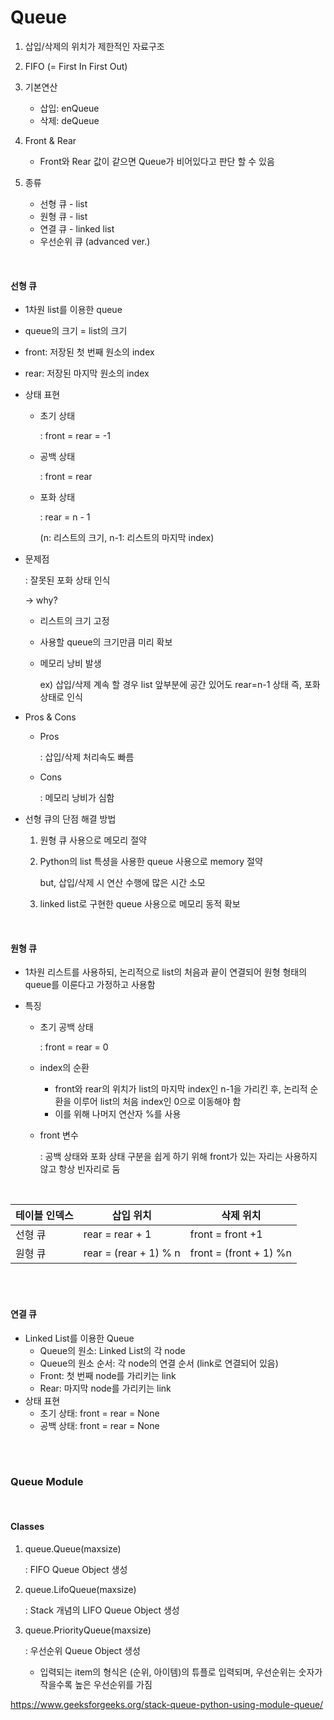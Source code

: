 # Queue

1. 삽입/삭제의 위치가 제한적인 자료구조
2. FIFO (= First In First Out)

3. 기본연산
   - 삽입: enQueue
   - 삭제: deQueue
4. Front & Rear
   - Front와 Rear 값이 같으면 Queue가 비어있다고 판단 할 수 있음
5. 종류
   - 선형 큐 - list
   - 원형 큐 - list
   - 연결 큐 - linked list
   - 우선순위 큐 (advanced ver.)

<br>

#### 선형 큐

- 1차원 list를 이용한 queue

- queue의 크기 = list의 크기

- front: 저장된 첫 번째 원소의 index

- rear: 저장된 마지막 원소의 index

- 상태 표현

  - 초기 상태

    : front = rear = -1

  - 공백 상태

    : front = rear

  - 포화 상태

    : rear = n - 1

      (n: 리스트의 크기, n-1: 리스트의 마지막 index)

- 문제점

  : 잘못된 포화 상태 인식

    -> why?

  - 리스트의 크기 고정

  - 사용할 queue의 크기만큼 미리 확보

  - 메모리 낭비 발생

    ex) 삽입/삭제 계속 할 경우 list 앞부분에 공간 있어도 rear=n-1 상태 즉, 포화 상태로 인식

- Pros & Cons

  - Pros

    : 삽입/삭제 처리속도 빠름

  - Cons

    : 메모리 낭비가 심함

- 선형 큐의 단점 해결 방법

  1. 원형 큐 사용으로 메모리 절약

  2. Python의 list 특셩을 사용한 queue 사용으로 memory 절약

     but, 삽입/삭제 시 연산 수행에 많은 시간 소모

  3. linked list로 구현한 queue 사용으로 메모리 동적 확보

<br>

#### 원형 큐

- 1차원 리스트를 사용하되, 논리적으로 list의 처음과 끝이 연결되어 원형 형태의 queue를 이룬다고 가정하고 사용함

- 특징

  - 초기 공백 상태

    : front = rear = 0

  - index의 순환

    - front와 rear의 위치가 list의 마지막 index인 n-1을 가리킨 후, 논리적 순환을 이루어 list의 처음 index인 0으로 이동해야 함
    - 이를 위해 나머지 연산자 %를 사용

  - front 변수

    : 공백 상태와 포화 상태 구분을 쉽게 하기 위해 front가 있는 자리는 사용하지 않고 항상 빈자리로 둠

    <br>

    

| 테이블 인덱스 | 삽입 위치             | 삭제 위치              |
| ------------- | --------------------- | ---------------------- |
| 선형 큐       | rear = rear + 1       | front = front +1       |
| 원형 큐       | rear = (rear + 1) % n | front = (front + 1) %n |

<br>

<br>

#### 연결 큐

- Linked List를 이용한 Queue
  - Queue의 원소: Linked List의 각 node
  - Queue의 원소 순서: 각 node의 연결 순서 (link로 연결되어 있음)
  - Front: 첫 번째 node를 가리키는 link
  - Rear: 마지막 node를 가리키는 link
- 상태 표현
  - 초기 상태: front = rear = None
  - 공백 상태: front = rear = None

<br>

<br>

### Queue Module

<br>

#### Classes

1. queue.Queue(maxsize)

   : FIFO Queue Object 생성

2. queue.LifoQueue(maxsize)

   : Stack 개념의 LIFO Queue Object 생성

3. queue.PriorityQueue(maxsize)

   : 우선순위 Queue Object 생성

   - 입력되는 item의 형식은 (순위, 아이템)의 튜플로 입력되며, 우선순위는 숫자가 작을수록 높은 우선순위를 가짐





https://www.geeksforgeeks.org/stack-queue-python-using-module-queue/